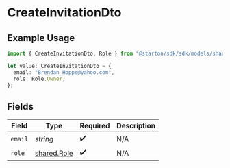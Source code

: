 # CreateInvitationDto

## Example Usage

```typescript
import { CreateInvitationDto, Role } from "@starton/sdk/sdk/models/shared";

let value: CreateInvitationDto = {
  email: "Brendan_Hoppe@yahoo.com",
  role: Role.Owner,
};
```

## Fields

| Field                                             | Type                                              | Required                                          | Description                                       |
| ------------------------------------------------- | ------------------------------------------------- | ------------------------------------------------- | ------------------------------------------------- |
| `email`                                           | *string*                                          | :heavy_check_mark:                                | N/A                                               |
| `role`                                            | [shared.Role](../../../sdk/models/shared/role.md) | :heavy_check_mark:                                | N/A                                               |